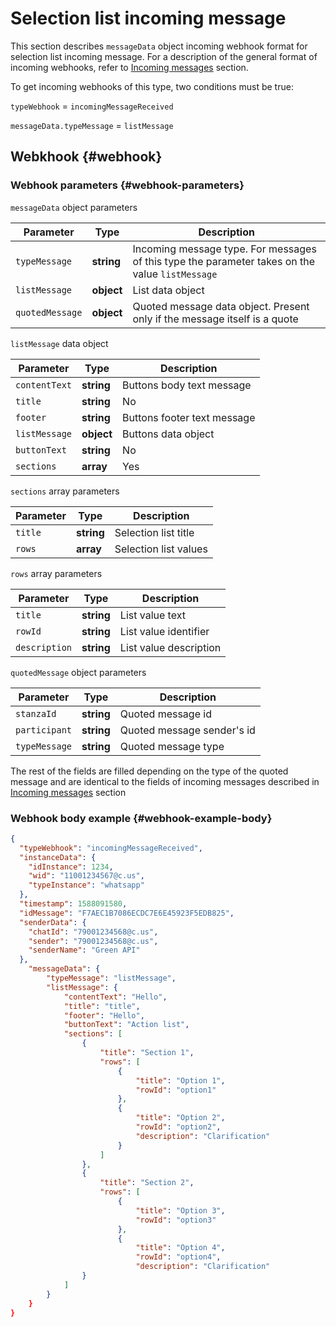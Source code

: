 # Selection list incoming message

This section describes `messageData` object incoming webhook format for selection list incoming message. For a description of the general format of incoming webhooks, refer to [Incoming messages](Webhook-IncomingMessageReceived.md) section.

To get incoming webhooks of this type, two conditions must be true:

`typeWebhook` = `incomingMessageReceived`

`messageData.typeMessage` = `listMessage`

## Webkhook {#webhook}

### Webhook parameters {#webhook-parameters}

`messageData` object parameters

| Parameter| Type | Description  |
| ----------------- | ---------- | ------------ |
| `typeMessage`     | **string** | Incoming message type. For messages of this type the parameter takes on the value `listMessage`       |
| `listMessage` | **object** | List data object |
| `quotedMessage`   | **object** | Quoted message data object. Present only if the message itself is a quote |

`listMessage` data object

| Parameter      | Type        | Description          |
| ------------- | ---------- | ------------------- |
| `contentText` | **string** | Buttons body text message|
|`title` | **string** | No | Message title|
| `footer` | **string** | Buttons footer text message|
| `listMessage` | **object** | Buttons data object |
|`buttonText` | **string** | No | selection list button text|
|`sections` | **array** | Yes | selection list values|

`sections` array parameters

| Parameter | Type       | Description              |
| -------- | ---------- | ----------------------- |
| `title`  | **string** | Selection list title |
| `rows`   | **array**  | Selection list values  |

`rows` array parameters

|Parameter | Type       | Description                     |
| -------- | ---------- | ----------------------------- |
| `title`  | **string** | List value text         |
| `rowId`  | **string** | List value identifier |
| `description` | **string** | List value description |

`quotedMessage` object parameters

| Parameter     | Type       | Description             |
| ------------- | ---------- | ------------------- |
| `stanzaId` | **string** | Quoted message id |
| `participant` | **string** | Quoted message sender's id |
| `typeMessage` | **string** | Quoted message type |

The rest of the fields are filled depending on the type of the quoted message and are identical to the fields of incoming messages described in [Incoming messages](Webhook-IncomingMessageReceived.md) section

### Webhook body example {#webhook-example-body}

```json
{
  "typeWebhook": "incomingMessageReceived",
  "instanceData": {
    "idInstance": 1234,
    "wid": "11001234567@c.us",
    "typeInstance": "whatsapp"
  },
  "timestamp": 1588091580,
  "idMessage": "F7AEC1B7086ECDC7E6E45923F5EDB825",
  "senderData": {
    "chatId": "79001234568@c.us",
    "sender": "79001234568@c.us",
    "senderName": "Green API"
  },
    "messageData": {
        "typeMessage": "listMessage",
        "listMessage": {
            "contentText": "Hello",
            "title": "title",
            "footer": "Hello",
            "buttonText": "Action list",
            "sections": [
                {
                    "title": "Section 1",
                    "rows": [
                        {
                            "title": "Option 1",
                            "rowId": "option1"
                        },
                        {
                            "title": "Option 2",
                            "rowId": "option2",
                            "description": "Clarification"
                        }
                    ]
                },
                {
                    "title": "Section 2",
                    "rows": [
                        {
                            "title": "Option 3",
                            "rowId": "option3"
                        },
                        {
                            "title": "Option 4",
                            "rowId": "option4",
                            "description": "Clarification"
                }
            ]
        }
    }
}
```
